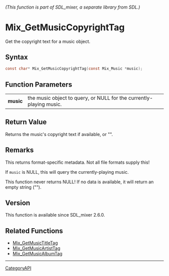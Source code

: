 ###### (This function is part of SDL_mixer, a separate library from SDL.)
# Mix_GetMusicCopyrightTag

Get the copyright text for a music object.

## Syntax

```c
const char* Mix_GetMusicCopyrightTag(const Mix_Music *music);

```

## Function Parameters

|               |                                                                     |
| ------------- | ------------------------------------------------------------------- |
| **music**     | the music object to query, or NULL for the currently-playing music. |

## Return Value

Returns the music's copyright text if available, or "".

## Remarks

This returns format-specific metadata. Not all file formats supply this!

If `music` is NULL, this will query the currently-playing music.

This function never returns NULL! If no data is available, it will return
an empty string ("").

## Version

This function is available since SDL_mixer 2.6.0.

## Related Functions

* [Mix_GetMusicTitleTag](Mix_GetMusicTitleTag)
* [Mix_GetMusicArtistTag](Mix_GetMusicArtistTag)
* [Mix_GetMusicAlbumTag](Mix_GetMusicAlbumTag)

----
[CategoryAPI](CategoryAPI)

